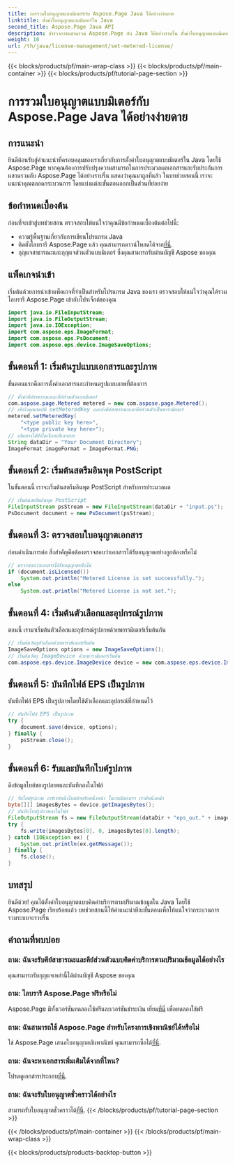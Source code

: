 ```yaml
---
title: การรวมใบอนุญาตแบบมิเตอร์กับ Aspose.Page Java ได้อย่างง่ายดาย
linktitle: ตั้งค่าใบอนุญาตแบบมิเตอร์ใน Java
second_title: Aspose.Page Java API
description: สำรวจการผสานรวม Aspose.Page กับ Java ได้อย่างราบรื่น ตั้งค่าใบอนุญาตแบบมิเตอร์ได้อย่างง่ายดายและเพิ่มความสามารถในการประมวลผลเอกสารของคุณ
weight: 10
url: /th/java/license-management/set-metered-license/
---
```


{{< blocks/products/pf/main-wrap-class >}}
{{< blocks/products/pf/main-container >}}
{{< blocks/products/pf/tutorial-page-section >}}

# การรวมใบอนุญาตแบบมิเตอร์กับ Aspose.Page Java ได้อย่างง่ายดาย

## การแนะนำ
ยินดีต้อนรับสู่คำแนะนำที่ครอบคลุมของเราเกี่ยวกับการตั้งค่าใบอนุญาตแบบมิเตอร์ใน Java โดยใช้ Aspose.Page หากคุณต้องการปรับปรุงความสามารถในการประมวลผลเอกสารและรับประกันการผสานรวมกับ Aspose.Page ได้อย่างราบรื่น แสดงว่าคุณมาถูกที่แล้ว ในบทช่วยสอนนี้ เราจะแนะนำคุณตลอดกระบวนการ โดยแบ่งแต่ละขั้นตอนออกเป็นส่วนที่ย่อยง่าย
## ข้อกำหนดเบื้องต้น
ก่อนที่จะเข้าสู่บทช่วยสอน ตรวจสอบให้แน่ใจว่าคุณมีข้อกำหนดเบื้องต้นต่อไปนี้:
- ความรู้พื้นฐานเกี่ยวกับการเขียนโปรแกรม Java
-  ติดตั้งไลบรารี Aspose.Page แล้ว คุณสามารถดาวน์โหลดได้จาก[ที่นี่](https://releases.aspose.com/page/java/).
- กุญแจสาธารณะและกุญแจส่วนตัวแบบมิเตอร์ ซึ่งคุณสามารถรับผ่านบัญชี Aspose ของคุณ
## แพ็คเกจนำเข้า
เริ่มต้นด้วยการนำเข้าแพ็คเกจที่จำเป็นสำหรับโปรแกรม Java ของเรา ตรวจสอบให้แน่ใจว่าคุณได้รวมไลบรารี Aspose.Page เข้ากับโปรเจ็กต์ของคุณ
```java
import java.io.FileInputStream;
import java.io.FileOutputStream;
import java.io.IOException;
import com.aspose.eps.ImageFormat;
import com.aspose.eps.PsDocument;
import com.aspose.eps.device.ImageSaveOptions;

```
## ขั้นตอนที่ 1: เริ่มต้นรูปแบบเอกสารและรูปภาพ
ขั้นตอนแรกคือการตั้งค่าเอกสารและกำหนดรูปแบบภาพที่ต้องการ
```java
// ตั้งค่าคีย์สาธารณะและคีย์ส่วนตัวแบบมิเตอร์
com.aspose.page.Metered metered = new com.aspose.page.Metered();
// เข้าถึงคุณสมบัติ setMeteredKey และส่งคีย์สาธารณะและคีย์ส่วนตัวเป็นพารามิเตอร์
metered.setMeteredKey(
    "<type public key here>",
    "<type private key here>");
// เส้นทางไปยังไดเร็กทอรีเอกสาร
String dataDir = "Your Document Directory";
ImageFormat imageFormat = ImageFormat.PNG;
```
## ขั้นตอนที่ 2: เริ่มต้นสตรีมอินพุต PostScript
ในขั้นตอนนี้ เราจะเริ่มต้นสตรีมอินพุต PostScript สำหรับการประมวลผล
```java
// เริ่มต้นสตรีมอินพุต PostScript
FileInputStream psStream = new FileInputStream(dataDir + "input.ps");
PsDocument document = new PsDocument(psStream);
```
## ขั้นตอนที่ 3: ตรวจสอบใบอนุญาตเอกสาร
ก่อนดำเนินการต่อ สิ่งสำคัญคือต้องตรวจสอบว่าเอกสารได้รับอนุญาตอย่างถูกต้องหรือไม่
```java
// ตรวจสอบว่าเอกสารได้รับอนุญาตหรือไม่
if (document.isLicensed())
    System.out.println("Metered License is set successfully.");
else
    System.out.println("Metered License is not set.");
```
## ขั้นตอนที่ 4: เริ่มต้นตัวเลือกและอุปกรณ์รูปภาพ
ตอนนี้ เรามาเริ่มต้นตัวเลือกและอุปกรณ์รูปภาพด้วยพารามิเตอร์เริ่มต้นกัน
```java
// เริ่มต้นวัตถุตัวเลือกด้วยพารามิเตอร์เริ่มต้น
ImageSaveOptions options = new ImageSaveOptions();
// เริ่มต้นวัตถุ ImageDevice ด้วยพารามิเตอร์เริ่มต้น
com.aspose.eps.device.ImageDevice device = new com.aspose.eps.device.ImageDevice();
```
## ขั้นตอนที่ 5: บันทึกไฟล์ EPS เป็นรูปภาพ
บันทึกไฟล์ EPS เป็นรูปภาพโดยใช้ตัวเลือกและอุปกรณ์ที่กำหนดไว้
```java
// บันทึกไฟล์ EPS เป็นรูปภาพ
try {
    document.save(device, options);
} finally {
    psStream.close();
}
```
## ขั้นตอนที่ 6: รับและบันทึกไบต์รูปภาพ
ดึงข้อมูลไบต์ของรูปภาพและบันทึกลงในไฟล์
```java
// รับไบต์รูปภาพ อาร์เรย์หนึ่งไบต์สำหรับหนึ่งหน้า ในกรณีของเรา เรามีหนึ่งหน้า
byte[][] imagesBytes = device.getImagesBytes();
// บันทึกไบต์รูปภาพลงในไฟล์
FileOutputStream fs = new FileOutputStream(dataDir + "eps_out." + imageFormat.toString().toLowerCase());
try {
    fs.write(imagesBytes[0], 0, imagesBytes[0].length);
} catch (IOException ex) {
    System.out.println(ex.getMessage());
} finally {
    fs.close();
}
```
## บทสรุป
ยินดีด้วย! คุณได้ตั้งค่าใบอนุญาตแบบคิดค่าบริการตามปริมาณข้อมูลใน Java โดยใช้ Aspose.Page เรียบร้อยแล้ว บทช่วยสอนนี้ให้คำแนะนำทีละขั้นตอนเพื่อให้แน่ใจว่ากระบวนการรวมระบบจะราบรื่น
## คำถามที่พบบ่อย
### ถาม: ฉันจะรับคีย์สาธารณะและคีย์ส่วนตัวแบบคิดค่าบริการตามปริมาณข้อมูลได้อย่างไร
คุณสามารถรับกุญแจเหล่านี้ได้ผ่านบัญชี Aspose ของคุณ
### ถาม: ไลบรารี Aspose.Page ฟรีหรือไม่
 Aspose.Page มีทั้งเวอร์ชันทดลองใช้ฟรีและเวอร์ชันชำระเงิน เยี่ยม[ที่นี่](https://releases.aspose.com/) เพื่อทดลองใช้ฟรี
### ถาม: ฉันสามารถใช้ Aspose.Page สำหรับโครงการเชิงพาณิชย์ได้หรือไม่
 ใช่ Aspose.Page เสนอใบอนุญาตเชิงพาณิชย์ คุณสามารถซื้อได้[ที่นี่](https://purchase.aspose.com/buy).
### ถาม: ฉันจะหาเอกสารเพิ่มเติมได้จากที่ไหน?
 โปรดดูเอกสารประกอบ[ที่นี่](https://reference.aspose.com/page/java/).
### ถาม: ฉันจะรับใบอนุญาตชั่วคราวได้อย่างไร
 สามารถรับใบอนุญาตชั่วคราวได้[ที่นี่](https://purchase.aspose.com/temporary-license/).
{{< /blocks/products/pf/tutorial-page-section >}}

{{< /blocks/products/pf/main-container >}}
{{< /blocks/products/pf/main-wrap-class >}}

{{< blocks/products/products-backtop-button >}}
